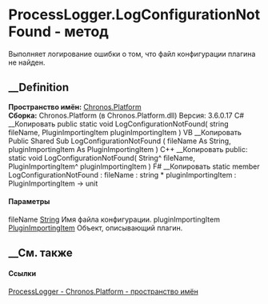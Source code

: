 # ProcessLogger.LogConfigurationNotFound - метод
Выполняет логирование ошибки о том, что файл конфигурации плагина не найден.
## __Definition
 **Пространство имён:** [Chronos.Platform](N_Chronos_Platform.htm)  
 **Сборка:** Chronos.Platform (в Chronos.Platform.dll) Версия: 3.6.0.17
C# __Копировать
     public static void LogConfigurationNotFound(
    	string fileName,
    	PluginImportingItem pluginImportingItem
    )
VB __Копировать
     Public Shared Sub LogConfigurationNotFound ( 
    	fileName As String,
    	pluginImportingItem As PluginImportingItem
    )
C++ __Копировать
     public:
    static void LogConfigurationNotFound(
    	String^ fileName, 
    	PluginImportingItem^ pluginImportingItem
    )
F# __Копировать
     static member LogConfigurationNotFound : 
            fileName : string * 
            pluginImportingItem : PluginImportingItem -> unit 
#### Параметры
fileName [String](https://learn.microsoft.com/dotnet/api/system.string)
    Имя файла конфигурации.
pluginImportingItem
[PluginImportingItem](T_Chronos_Platform_Scheduling_PluginImportingItem.htm)
    Объект, описывающий плагин.
##  __См. также
#### Ссылки
[ProcessLogger - ](T_Chronos_Platform_ProcessLogger.htm)
[Chronos.Platform - пространство имён](N_Chronos_Platform.htm)
